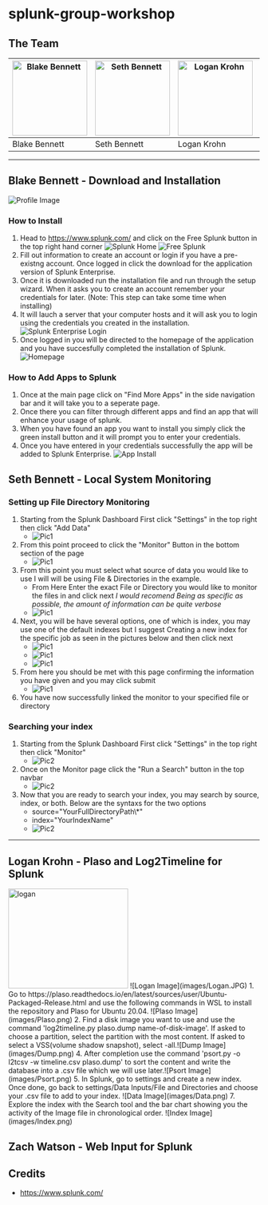 # splunk-group-workshop
##  The Team
| <img src="images/54418954.jpg" alt="Blake Bennett" style="width: 150px; height: 150px;"> | <img src="images/me.png" alt="Seth Bennett" style="width: 150px; height: 150px;"> |<img src="images/Logan.JPG" alt="Logan Krohn" style="width: 150px; height: 150px;"> | <img src="" alt="Zach Watson" style="width: 150px; height: 150px;"> |
|------------------------------------------------------------------------------------------|-----------------------------------------------------------------------------------|-----------------------------------------------------------------------|---------------------------------------------------------------------|
| Blake Bennett | Seth Bennett | Logan Krohn | Zach Watson |

---

## Blake Bennett - Download and Installation
![Profile Image](images/54418954.jpg)
### How to Install
1. Head to https://www.splunk.com/ and click on the Free Splunk button in the top right hand corner ![Splunk Home](images/product_image.PNG) ![Free Splunk](images/free_splunk.PNG)
2. Fill out information to create an account or login if you have a pre-existng account. Once logged in click the download for the application version of Splunk Enterprise.
3. Once it is downloaded run the installation file and run through the setup wizard. When it asks you to create an account remember your credentials for later. (Note: This step can take some time when installing)
4. It will lauch a server that your computer hosts and it will ask you to login using the credentials you created in the installation. ![Splunk Enterprise Login](images/login.PNG)
5. Once logged in you will be directed to the homepage of the application and you have succesfully completed the installation of Splunk. ![Homepage](images/homepage.PNG)
### How to Add Apps to Splunk
1. Once at the main page click on "Find More Apps" in the side navigation bar and it will take you to a seperate page.
2. Once there you can filter through different apps and find an app that will enhance your usage of splunk.
3. When you have found an app you want to install you simply click the green install button and it will prompt you to enter your credentials.
4. Once you have entered in your credentials successfully the app will be added to Splunk Enterprise. ![App Install](images/app_install.PNG)
## Seth Bennett - Local System Monitoring
### Setting up File Directory Monitoring
1. Starting from the Splunk Dashboard First click "Settings" in the top right then click "Add Data"
    - ![Pic1](images/Seth_Bennett/DataInput1.png)
2. From this point proceed to click the "Monitor" Button in the bottom section of the page
    - ![Pic1](images/Seth_Bennett/DataInput2.png)
3. From this point you must select what source of data you would like to use I will will be using File & Directories in the example.
    - From Here Enter the exact File or Directory you would  like to monitor the files in and click next
    *I would recomend Being as specific as possible, the amount of information can be quite verbose*
    - ![Pic1](images/Seth_Bennett/DataInput3.png)
4.  Next, you will be have several options, one of which is index, you may use one of the default indexes but I suggest Creating a new index for the specific job as seen in the pictures below and then click next
    - ![Pic1](images/Seth_Bennett/DataInput4.png)
    - ![Pic1](images/Seth_Bennett/DataInput5.png)
    - ![Pic1](images/Seth_Bennett/DataInput6.png)
5. From here you should be met with this page confirming the information you have given and you may click submit
    - ![Pic1](images/Seth_Bennett/DataInput7.png)
6. You have now successfully linked the monitor to your specified file or directory
### Searching your index
1. Starting from the Splunk Dashboard First click "Settings" in the top right then click "Monitor"
    - ![Pic2](images/Seth_Bennett/SearchIndex1.png)
2. Once on the Monitor page click the "Run a Search" button in the top navbar
    - ![Pic2](images/Seth_Bennett/SearchIndex2.png)
3. Now that you are ready to search your index, you may search by source, index, or both. Below are the syntaxs for the two options
    - source="YourFullDirectoryPath\\*"
    - index="YourIndexName"
    - ![Pic2](images/Seth_Bennett/SearchIndex3.png)
---

## Logan Krohn - Plaso and Log2Timeline for Splunk
<img src="images/Logan.JPG" alt="logan" style="width: 240px; height: 200px;">
![Logan Image](images/Logan.JPG)
1. Go to https://plaso.readthedocs.io/en/latest/sources/user/Ubuntu-Packaged-Release.html and use the following commands in WSL to install the repository and Plaso for Ubuntu 20.04. ![Plaso Image](images/Plaso.png)
2. Find a disk image you want to use and use the command 'log2timeline.py plaso.dump name-of-disk-image'. If asked to choose a partition, select the partition with the most content. If asked to select a VSS(volume shadow snapshot), select -all.![Dump Image](images/Dump.png)
4. After completion use the command 'psort.py -o l2tcsv -w timeline.csv plaso.dump' to sort the content and write the database into a .csv file which we will use later.![Psort Image](images/Psort.png)
5. In Splunk, go to settings and create a new index. Once done, go back to settings/Data Inputs/File and Directories and choose your .csv file to add to your index. ![Data Image](images/Data.png)
7. Explore the index with the Search tool and the bar chart showing you the activity of the Image file in chronological order. ![Index Image](images/Index.png)
 
## Zach Watson - Web Input for Splunk

## Credits
- https://www.splunk.com/
